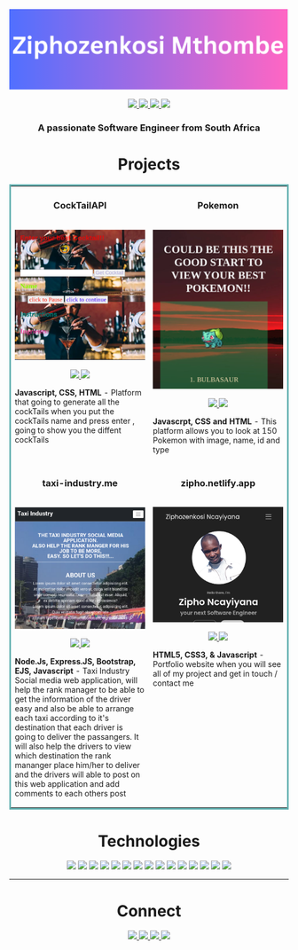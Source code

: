 <img src="Screenshot.png" width="100%" height="30%">
<p align="center">
  <a href="https://zipho.netlify.app" target="_blank">
    <img src="https://img.shields.io/static/v1?label=|&message=WEBSITE&color=23555f&style=plastic&logo=react&logo-color=white"/>
  </a>
  <a href="https://www.linkedin.com/in/ziphozenkosi/" target="_blank">
    <img src="https://img.shields.io/static/v1?label=|&message=LINKED-IN&color=cdf998&style=plastic&logo=linkedin&logo-color=white"/>
  </a>
  <a href="https://twitter.com/Ziphozenkosi478" target="_blank">
    <img src="https://img.shields.io/static/v1?label=|&message=TWITTER&color=23555f&style=plastic&logo=twitter&logo-color=white"/>
  </a>
  <a href="# resume" target="_blank">
      <img src="https://img.shields.io/static/v1?label=|&message=RESUME&color=23555f&style=plastic&logo=react&logo-color=white"/>
  </a>
</p>


<h3 align="center">A passionate Software Engineer from South Africa</h3>
<h1 align="center">Projects</h1>


<table bordercolor="#66b2b2">
  
  <tr>
    <td width="50%" valign="top">
      <h3 align="center">CockTailAPI</h3>
        <br />
        <a target="_blank" href="https://cockzet.netlify.app/">
            <img src="Project_1.png" width="100%" alt="Cocktail App"/>
        </a>
        <br />
        <p align="center">
          
  <a href="https://github.com/Ziphozenkosimthombe/CockTailLive.git" target="_blank">
    <img src="https://img.shields.io/static/v1?label=|&message=REPO&color=23555f&style=plastic&logo=github&logo-color=white"/>
  </a>  
  <a href="https://cockzet.netlify.app" target="_blank">
    <img src="https://img.shields.io/static/v1?label=|&message=WEBSITE&color=cdf998&style=plastic&logo=wordpress&logo-color=white"/>
  </a>
      </p>
        <p><strong>Javascript, CSS, HTML</strong> - Platform that going to generate all the cockTails when you put the cockTails name and press enter , going to show you the diffent cockTails</p>
    </td>
    <td width="50%" valign="top">
      <h3 align="center">Pokemon</h3>
        <br />
      <a target="_blank" href="https://generate-pokeman.netlify.app">
            <img src="project_2.png" width="100%"  alt="Rigley 2"/>
        </a>
        <br />
        <p align="center">
          
  <a href="https://github.com/Ziphozenkosimthombe/Poke_pet_mages.git" target="_blank">
    <img src="https://img.shields.io/static/v1?label=|&message=REPO&color=23555f&style=plastic&logo=github&logo-color=white"/>
  </a>
  <a href="https://generate-pokeman.netlify.app" target="_blank">
    <img src="https://img.shields.io/static/v1?label=|&message=WEBSITE&color=cdf998&style=plastic&logo=wordpress&logo-color=white"/>
  </a>
      </p>
        <p><strong>Javascrpt, CSS and HTML</strong> - This platform allows you to look at  150 Pokemon with image, name, id and type</p>
    </td>
  </tr>
  
  <tr>
    <td width="50%" valign="top">
      <h3 align="center">taxi-industry.me</h3>
      <br />
        <a target="_blank" href="http://taxi-industry.me">
          <img src="taxis_1.png" width="100%" alt="Portfolio"/>
        </a>
      <br />
        <p align="center">
  <a href="https://github.com/Ziphozenkosimthombe/Taxi_Industry.git" target="_blank">
    <img src="https://img.shields.io/static/v1?label=|&message=REPO&color=23555f&style=plastic&logo=github&logo-color=white"/>
  </a>
  <a href="http://taxi-industry.me" target="_blank">
    <img src="https://img.shields.io/static/v1?label=|&message=WEBSITE&color=cdf998&style=plastic&logo=wordpress&logo-color=white"/>
  </a>
      </p>
        <p><strong>Node.Js, Express.JS, Bootstrap, EJS, Javascript</strong> - Taxi Industry Social media web application, will help the rank manager to be able to get the information of the driver easy and also be able to arrange each taxi according to it's destination that each driver is going to deliver the passangers. It will also help the drivers to view which destination the rank mananger place him/her to deliver and the drivers  will able to post on this web application and add comments to each others post</p>
    </td>
    <td width="50%" valign="top">
      <h3 align="center">zipho.netlify.app</h3>
        <br />
        <a target="_blank" href="https://zipho.netlify.app">
          <img src="portfolio_1.png" width="100%" alt="Portfolio"/>
        </a>
        <br />
        <p align="center">
          
  <a href="https://github.com/Ziphozenkosimthombe/Portfolio_project.git" target="_blank">
    <img src="https://img.shields.io/static/v1?label=|&message=REPO&color=23555f&style=plastic&logo=github&logo-color=white"/>
  </a>
  <a href="https://zipho.netlify.app" target="_blank">
    <img src="https://img.shields.io/static/v1?label=|&message=WEBSITE&color=cdf998&style=plastic&logo=wordpress&logo-color=white"/>
  </a>
      </p>
        <p><strong>HTML5, CSS3, & Javascript</strong> - Portfolio website when you will see all of my project and get in touch / contact me</p>
    </td>
  </tr>
</table>

<h1 align="center">Technologies</h1>


<p align="center">
    <img src="https://img.shields.io/static/v1?label=|&message=HTML5&color=23555f&style=plastic&logo=html5"/>
    <img src="https://img.shields.io/static/v1?label=|&message=CSS3&color=285f65&style=plastic&logo=css3"/>
    <img src="https://img.shields.io/static/v1?label=|&message=BOOTSTRAP&color=316c5e&style=plastic&logo=bootstrap"/>
    <img src="https://img.shields.io/static/v1?label=|&message=JAVASCRIPT&color=3c7f5d&style=plastic&logo=javascript"/>
     <img src="https://img.shields.io/static/v1?label=|&message=NODE.JS&color=3c7f5d&style=plastic&logo=node.js"/>
    <img src="https://img.shields.io/static/v1?label=|&message=REACT.JS&color=4a935c&style=plastic&logo=react"/>
    <img src="https://img.shields.io/static/v1?label=|&message=TYPESCRIPT&color=4a935c&style=plastic&logo=typescript"/>
    <img src="https://img.shields.io/static/v1?label=|&message=PYTHON&color=52985b&style=plastic&logo=python"/>
    <img src="https://img.shields.io/static/v1?label=|&message=MONGO-DB&color=cdd148&style=plastic&logo=mongodb"/>
    <img src="https://img.shields.io/static/v1?label=|&message=EXPRESS&color=bbb111&style=plastic&logo=express"/>
    <img src="https://img.shields.io/static/v1?label=|&message=LINUX&color=bbb111&style=plastic&logo=linux"/>
    <img src="https://img.shields.io/static/v1?label=|&message=GIT&color=cbb148&style=plastic&logo=git"/>
    <img src="https://img.shields.io/static/v1?label=|&message=DIGITALOCEAN&color=cbb148&style=plastic&logo=digitalocean"/>
    <img src="https://img.shields.io/static/v1?label=|&message=NGINX&color=cbb148&style=plastic&logo=nginx"/>
    <img src="https://img.shields.io/static/v1?label=|&message=TAILWINDCSS&color=cbb148&style=plastic&logo=tailwindcss"/>
</p>



---



<h1 align="center">Connect</h1>



<p align="center">
  <a href="https://zipho.netlify.app" target="_blank">
    <img src="https://img.shields.io/static/v1?label=|&message=WEBSITE&color=23555f&style=plastic&logo=react&logo-color=white"/>
  </a>
  <a href="https://www.linkedin.com/in/ziphozenkosi/" target="_blank">
    <img src="https://img.shields.io/static/v1?label=|&message=LINKED-IN&color=cdf998&style=plastic&logo=linkedin&logo-color=white"/>
  </a>
  <a href="https://twitter.com/Ziphozenkosi478" target="_blank">
    <img src="https://img.shields.io/static/v1?label=|&message=TWITTER&color=23555f&style=plastic&logo=twitter&logo-color=white"/>
  </a>
  <a href="# resume" target="_blank">
      <img src="https://img.shields.io/static/v1?label=|&message=RESUME&color=23555f&style=plastic&logo=react&logo-color=white"/>
  </a>
</p>
